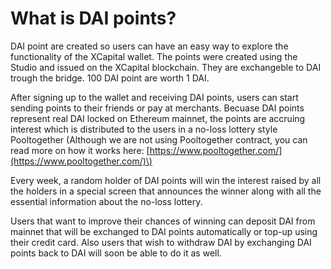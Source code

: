 # What is DAI points?

DAI point are created so users can have an easy way to explore the functionality of the XCapital wallet. The points were created using the Studio and issued on the XCapital blockchain. They are exchangeble to DAI trough the bridge. 100 DAI point are worth 1 DAI. 

After signing up to the wallet and receiving DAI points, users can start sending points to their friends or pay at merchants. Becuase DAI points represent real DAI locked on Ethereum mainnet, the points are accruing interest which is distributed to the users in a no-loss lottery style Pooltogether \(Although we are not using Pooltogether contract, you can read more on how it works here: [https://www.pooltogether.com/](https://www.pooltogether.com/)\) 

Every week, a random holder of DAI points will win the interest raised by all the holders in a special screen that announces the winner along with all the essential information about the no-loss lottery.

Users that want to improve their chances of winning can deposit DAI from mainnet that will be exchanged to DAI points automatically or top-up using their credit card. Also users that wish to withdraw DAI by exchanging DAI points back to DAI will soon be able to do it as well.

